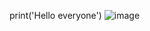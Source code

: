 print('Hello everyone')
![image](https://user-images.githubusercontent.com/126646499/222321683-04b37318-4e0c-4647-a092-aed3dd0baeb1.png)
